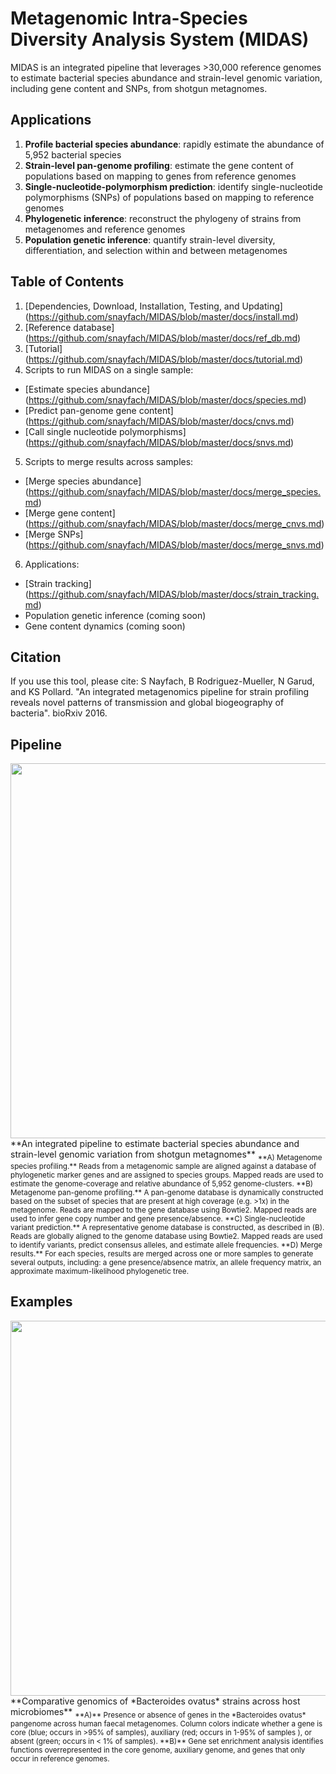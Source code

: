 # Metagenomic Intra-Species Diversity Analysis System (MIDAS)


MIDAS is an integrated pipeline that leverages >30,000 reference genomes to estimate bacterial species abundance and strain-level genomic variation, including gene content and SNPs, from shotgun metagnomes. 

## Applications
1. **Profile bacterial species abundance**: rapidly estimate the abundance of 5,952 bacterial species
2. **Strain-level pan-genome profiling**: estimate the gene content of populations based on mapping to genes from reference genomes
3. **Single-nucleotide-polymorphism prediction**: identify single-nucleotide polymorphisms (SNPs) of populations based on mapping to reference genomes
4. **Phylogenetic inference**: reconstruct the phylogeny of strains from metagenomes and reference genomes
5. **Population genetic inference**: quantify strain-level diversity, differentiation, and selection within and between metagenomes


## Table of Contents
1. [Dependencies, Download, Installation, Testing, and Updating] (https://github.com/snayfach/MIDAS/blob/master/docs/install.md)
2. [Reference database] (https://github.com/snayfach/MIDAS/blob/master/docs/ref_db.md)
3. [Tutorial] (https://github.com/snayfach/MIDAS/blob/master/docs/tutorial.md)
4. Scripts to run MIDAS on a single sample:
 * [Estimate species abundance] (https://github.com/snayfach/MIDAS/blob/master/docs/species.md)
 * [Predict pan-genome gene content] (https://github.com/snayfach/MIDAS/blob/master/docs/cnvs.md)
 * [Call single nucleotide polymorphisms] (https://github.com/snayfach/MIDAS/blob/master/docs/snvs.md)
5. Scripts to merge results across samples:
 * [Merge species abundance] (https://github.com/snayfach/MIDAS/blob/master/docs/merge_species.md)  
 * [Merge gene content] (https://github.com/snayfach/MIDAS/blob/master/docs/merge_cnvs.md)
 * [Merge SNPs] (https://github.com/snayfach/MIDAS/blob/master/docs/merge_snvs.md)
6. Applications:
 * [Strain tracking] (https://github.com/snayfach/MIDAS/blob/master/docs/strain_tracking.md)  
 * Population genetic inference (coming soon)
 * Gene content dynamics (coming soon)


## Citation
If you use this tool, please cite:
S Nayfach, B Rodriguez-Mueller, N Garud, and KS Pollard. "An integrated metagenomics pipeline for strain profiling reveals novel patterns of transmission and global biogeography of bacteria". bioRxiv 2016.

## Pipeline
<img src="https://github.com/snayfach/MIDAS/blob/master/images/pipeline.jpg" width="600" align="middle"/>   
**An integrated pipeline to estimate bacterial species abundance and strain-level genomic variation from shotgun metagnomes** 
<sub>**A) Metagenome species profiling.** Reads from a metagenomic sample are aligned against a database of phylogenetic marker genes and are assigned to species groups. Mapped reads are used to estimate the genome-coverage and relative abundance of 5,952 genome-clusters. **B) Metagenome pan-genome profiling.** A pan-genome database is dynamically constructed based on the subset of species that are present at high coverage (e.g. >1x) in the metagenome. Reads are mapped to the gene database using Bowtie2. Mapped reads are used to infer gene copy number and gene presence/absence. **C) Single-nucleotide variant prediction.** A representative genome database is constructed, as described in (B). Reads are globally aligned to the genome database using Bowtie2. Mapped reads are used to identify variants, predict consensus alleles, and estimate allele frequencies. **D) Merge results.** For each species, results are merged across one or more samples to generate several outputs, including: a gene presence/absence matrix, an allele frequency matrix, an approximate maximum-likelihood phylogenetic tree.</sub>

## Examples
<img src="https://github.com/snayfach/MIDAS/blob/master/images/enrichment.jpg" width="600" align="middle"/>  
**Comparative genomics of *Bacteroides ovatus* strains across host microbiomes**  
<sub> **A)** Presence or absence of genes in the *Bacteroides ovatus* pangenome across human faecal metagenomes. Column colors indicate whether a gene is core (blue; occurs in >95% of samples), auxiliary (red; occurs in 1-95% of samples ), or absent (green; occurs in < 1% of samples). **B)** Gene set enrichment analysis identifies functions overrepresented in the core genome, auxiliary genome, and genes that only occur in reference genomes.</sub>
